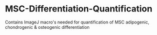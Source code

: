 # MSC-Differentiation-Quantification
Contains ImageJ macro's needed for quantification of MSC adipogenic, chondrogenic &amp; osteogenic differentiation

